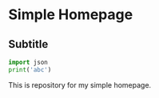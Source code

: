 # Simple Homepage

## Subtitle

```py
import json
print('abc')
```
This is repository for my simple homepage.
